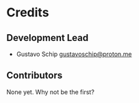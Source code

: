 # Credits

## Development Lead

* Gustavo Schip <gustavoschip@proton.me>

## Contributors

None yet. Why not be the first?
